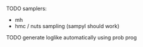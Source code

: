 TODO samplers:
  - mh
  - hmc / nuts sampling (sampyl should work)

TODO generate loglike automatically using prob prog
